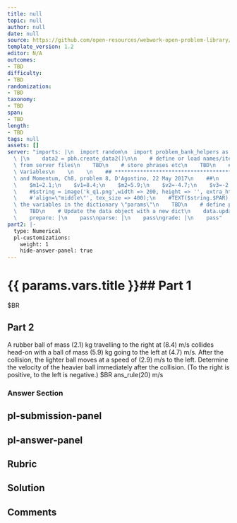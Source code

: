 ```yaml
---
title: null
topic: null
author: null
date: null
source: https://github.com/open-resources/webwork-open-problem-library/tree/master/Contrib/BrockPhysics/College_Physics_Urone/8.Linear_Momentum_and_Collisions/ch8-8.pg
template_version: 1.2
editor: N/A
outcomes:
- TBD
difficulty:
- TBD
randomization:
- TBD
taxonomy:
- TBD
span:
- TBD
length:
- TBD
tags: null
assets: []
server: "imports: |\n  import random\n  import problem_bank_helpers as pbh\ngenerate:\
  \ |\n    data2 = pbh.create_data2()\n\n    # define or load names/items/objects\
  \ from server files\n    TBD\n    # store phrases etc\n    TBD\n    # Randomize\
  \ Variables\n    \n    \n    ## **************************************\n    ## Impulse\
  \ and Momentum, Ch8, problem 8, D'Agostino, 22 May 2017\n    ##\n    ## **************************************\n\
  \    $m1=2.1;\n    $v1=8.4;\n    $m2=5.9;\n    $v2=-4.7;\n    $v3=-2.9;\n    $v=($m1/$m2)*($v1-$v3)+$v2;\n\
  \    #$string = image('k_q1.png',width => 200, height => '', extra_html_tags =>\n\
  \    #'align=\"middle\"', tex_size => 400);\n    #TEXT($string.$PAR);\n\n    # store\
  \ the variables in the dictionary \"params\"\n    TBD\n    # define possible answers\n\
  \    TBD\n    # Update the data object with a new dict\n    data.update(data2)\n\
  \    prepare: |\n    pass\nparse: |\n    pass\ngrade: |\n    pass"
part2: |-
  type: Numerical
  pl-customizations:
    weight: 1
    hide-answer-panel: true
---
```


# {{ params.vars.title }}## Part 1 
$BR 
## Part 2 
A rubber ball of mass (2.1) kg travelling to the right at (8.4) m/s collides head-on with a ball of mass (5.9) kg going to the left at (4.7) m/s. After the collision, the lighter ball moves at a speed of (2.9) m/s to the left. Determine the velocity of the heavier ball immediately after the collision. (To the right is positive, to the left is negative.) $BR ans_rule(20)  m/s 


### Answer Section 


## pl-submission-panel 


## pl-answer-panel 


## Rubric 


## Solution 


## Comments 


